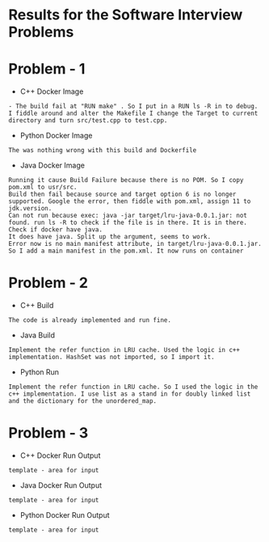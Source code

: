 Results for the Software Interview Problems
===

# Problem - 1

- C++ Docker Image

```
- The build fail at "RUN make" . So I put in a RUN ls -R in to debug. I fiddle around and alter the Makefile I change the Target to current directory and turn src/test.cpp to test.cpp. 

```

-  Python Docker Image

```
The was nothing wrong with this build and Dockerfile
```

- Java Docker Image

```
Running it cause Build Failure because there is no POM. So I copy pom.xml to usr/src.  
Build then fail because source and target option 6 is no longer supported. Google the error, then fiddle with pom.xml, assign 11 to jdk.version.  
Can not run because exec: java -jar target/lru-java-0.0.1.jar: not found. run ls -R to check if the file is in there. It is in there. Check if docker have java.
It does have java. Split up the argument, seems to work.
Error now is no main manifest attribute, in target/lru-java-0.0.1.jar. So I add a main manifest in the pom.xml. It now runs on container

```

# Problem - 2

- C++ Build

```
The code is already implemented and run fine.
```

- Java Build

```
Implement the refer function in LRU cache. Used the logic in c++ implementation. HashSet was not imported, so I import it.
```

- Python Run

```
Implement the refer function in LRU cache. So I used the logic in the c++ implementation. I use list as a stand in for doubly linked list and the dictionary for the unordered_map. 
```

# Problem - 3

- C++ Docker Run Output

```
template - area for input
```

- Java Docker Run Output

```
template - area for input
```

- Python Docker Run Output

```
template - area for input
```
